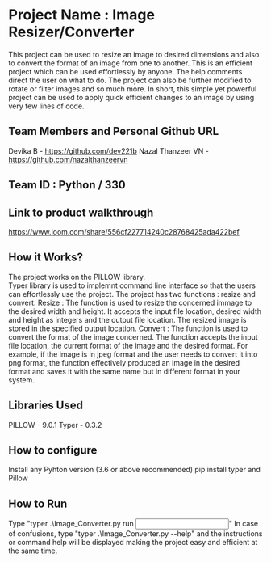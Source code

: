 # Project Name : Image Resizer/Converter
This project can be used to resize an image to desired dimensions and also to convert the format of an image from one to another. This is an efficient project which can be used effortlessly by anyone. The help comments direct the user on what to do. The project can also be further modified to rotate or filter images and so much more. In short, this simple yet powerful project can be used to apply quick efficient changes to an image by using very few lines of code.
## Team Members and Personal Github URL
Devika B - https://github.com/dev221b
Nazal Thanzeer VN - https://github.com/nazalthanzeervn
## Team ID : Python / 330
## Link to product walkthrough
https://www.loom.com/share/556cf227714240c28768425ada422bef
## How it Works?
The project works on the PILLOW library.  
Typer library is used to implemnt command line interface so that the users can effortlessly use the project. 
The project has two functions : resize and convert. 
Resize : The function is used to resize the concerned immage to the desired width and height. It accepts the input file location, desired width and height as integers and the output file location. The resized image is stored in the specified output location. 
Convert : The function is used to convert the format of the image concerned. The function accepts the input file location, the current format of the image and the desired format. For example, if the image is in jpeg format and the user needs to convert it into png format, the function effectively produced an image in the desired format and saves it with the same name but in different format in your system. 
## Libraries Used
PILLOW - 9.0.1
Typer - 0.3.2
## How to configure
Install any Pyhton version (3.6 or above recommended)
pip install typer and Pillow
## How to Run
Type "typer .\Image_Converter.py run <command you wish to run> <input paramaters>"
In case of confusions, type "typer .\Image_Converter.py --help" and the instructions or command help will be displayed making the project easy and efficient at the same time.
